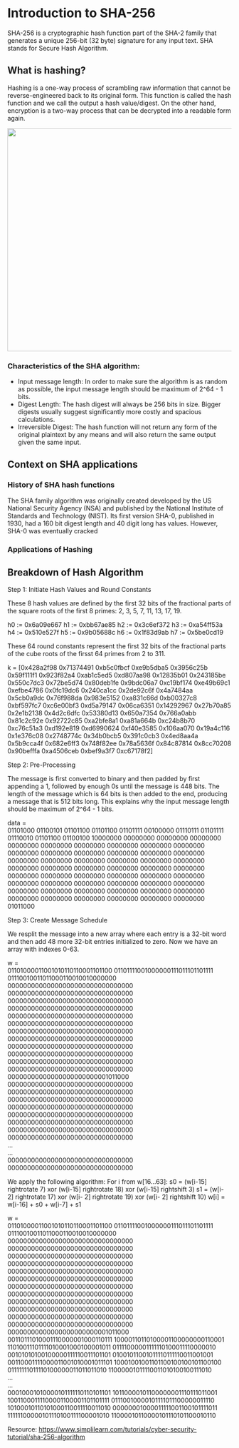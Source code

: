 # Introduction to SHA-256

SHA-256 is a cryptographic hash function part of the SHA-2 family that generates a unique 256-bit (32 byte) signature for any input text. SHA stands for Secure Hash Algorithm.

## What is hashing?

Hashing is a one-way process of scrambling raw information that cannot be reverse-engineered back to its original form. This function is called the hash function and we call the output a hash value/digest. On the other hand, encryption is a two-way process that can be decrypted into a readable form again.

<img src="https://www.simplilearn.com/ice9/free_resources_article_thumb/hashing1.PNG" width="780" height="500" />

### Characteristics of the SHA algorithm:

* Input message length: In order to make sure the algorithm is as random as possible, the input message length should be maximum of 2^64 - 1 bits.
* Digest Length: The hash digest will always be 256 bits in size. Bigger digests usually suggest significantly more costly and spacious calculations.
* Irreversible Digest: The hash function will not return any form of the original plaintext by any means and will also return the same output given the same input.

## Context on SHA applications

### History of SHA hash functions

The SHA family algorithm was originally created developed by the US National Security Agency (NSA) and published by the National Institute of Standards and Technology (NIST). Its first version SHA-0, published in 1930, had a 160 bit digest length and 40 digit long has values. However, SHA-0 was eventually cracked

### Applications of Hashing

## Breakdown of Hash Algorithm
Step 1: Initiate Hash Values and Round Constants

These 8 hash values are defined by the first 32 bits of the fractional parts of the square roots of the first 8 primes: 2, 3, 5, 7, 11, 13, 17, 19.

h0 := 0x6a09e667
h1 := 0xbb67ae85
h2 := 0x3c6ef372
h3 := 0xa54ff53a
h4 := 0x510e527f
h5 := 0x9b05688c
h6 := 0x1f83d9ab
h7 := 0x5be0cd19

These 64 round constants represent the first 32 bits of the fractional parts of the cube roots of the firsst 64 primes from 2 to 311.


k = [0x428a2f98 0x71374491 0xb5c0fbcf 0xe9b5dba5 0x3956c25b 0x59f111f1 0x923f82a4 0xab1c5ed5
0xd807aa98 0x12835b01 0x243185be 0x550c7dc3 0x72be5d74 0x80deb1fe 0x9bdc06a7 0xc19bf174
0xe49b69c1 0xefbe4786 0x0fc19dc6 0x240ca1cc 0x2de92c6f 0x4a7484aa 0x5cb0a9dc 0x76f988da
0x983e5152 0xa831c66d 0xb00327c8 0xbf597fc7 0xc6e00bf3 0xd5a79147 0x06ca6351 0x14292967
0x27b70a85 0x2e1b2138 0x4d2c6dfc 0x53380d13 0x650a7354 0x766a0abb 0x81c2c92e 0x92722c85
0xa2bfe8a1 0xa81a664b 0xc24b8b70 0xc76c51a3 0xd192e819 0xd6990624 0xf40e3585 0x106aa070
0x19a4c116 0x1e376c08 0x2748774c 0x34b0bcb5 0x391c0cb3 0x4ed8aa4a 0x5b9cca4f 0x682e6ff3
0x748f82ee 0x78a5636f 0x84c87814 0x8cc70208 0x90befffa 0xa4506ceb 0xbef9a3f7 0xc67178f2]

Step 2: Pre-Processing

The message is first converted to binary and then padded by first appending a 1, followed by enough 0s until the message is 448 bits. The length of the message which is 64 bits is then added to the end, producing a message that is 512 bits long. This explains why the input message length should be maximum of 2^64 - 1 bits.

data = <br>
01101000 01100101 01101100 01101100 01101111 00100000 01110111 01101111
01110010 01101100 01100100 10000000 00000000 00000000 00000000 00000000
00000000 00000000 00000000 00000000 00000000 00000000 00000000 00000000
00000000 00000000 00000000 00000000 00000000 00000000 00000000 00000000
00000000 00000000 00000000 00000000 00000000 00000000 00000000 00000000
00000000 00000000 00000000 00000000 00000000 00000000 00000000 00000000
00000000 00000000 00000000 00000000 00000000 00000000 00000000 00000000
00000000 00000000 00000000 00000000 00000000 00000000 00000000 01011000

Step 3: Create Message Schedule

We resplit the message into a new array where each entry is a 32-bit word and then add 48 more 32-bit entries initialized to zero. Now we have an array with indexes 0-63.

w = <br>
01101000011001010110110001101100 01101111001000000111011101101111 <br>
01110010011011000110010010000000 00000000000000000000000000000000 <br>
00000000000000000000000000000000 00000000000000000000000000000000 <br>
00000000000000000000000000000000 00000000000000000000000000000000 <br>
00000000000000000000000000000000 00000000000000000000000000000000 <br>
00000000000000000000000000000000 00000000000000000000000000000000 <br>
00000000000000000000000000000000 00000000000000000000000000000000 <br>
00000000000000000000000000000000 00000000000000000000000001011000 <br>
00000000000000000000000000000000 00000000000000000000000000000000 <br>
00000000000000000000000000000000 00000000000000000000000000000000 <br>
00000000000000000000000000000000 00000000000000000000000000000000 <br>
00000000000000000000000000000000 00000000000000000000000000000000 <br>
... <br>
... <br>
00000000000000000000000000000000 00000000000000000000000000000000

We apply the following algorithm: 
For i from w[16…63]:
    s0 = (w[i-15] rightrotate 7) xor (w[i-15] rightrotate 18) xor (w[i-15] rightshift 3)
    s1 = (w[i- 2] rightrotate 17) xor (w[i- 2] rightrotate 19) xor (w[i- 2] rightshift 10)
    w[i] = w[i-16] + s0 + w[i-7] + s1

w = <br>
01101000011001010110110001101100 01101111001000000111011101101111 <br>
01110010011011000110010010000000 00000000000000000000000000000000 <br>
00000000000000000000000000000000 00000000000000000000000000000000 <br>
00000000000000000000000000000000 00000000000000000000000000000000 <br>
00000000000000000000000000000000 00000000000000000000000000000000 <br>
00000000000000000000000000000000 00000000000000000000000000000000<br>
00000000000000000000000000000000 00000000000000000000000000000000<br>
00000000000000000000000000000000 00000000000000000000000001011000<br>
00110111010001110000001000110111 10000110110100001100000000110001<br>
11010011101111010001000100001011 01111000001111110100011110000010<br>
00101010100100000111110011101101 01001011001011110111110011001001<br>
00110001111000011001010001011101 10001001001101100100100101100100<br>
01111111011110100000011011011010 11000001011110011010100100111010<br>
... <br>
... <br>
00010001010000101111110110101101 10110000101100000001110111011001 <br>
10011000111100001100001101101111 01110010000101111011100000011110<br>
10100010110101000110011110011010 00000001000011111001100101111011<br>
11111100000101110100111100001010 11000010110000101110101100010110

Resource: https://www.simplilearn.com/tutorials/cyber-security-tutorial/sha-256-algorithm
